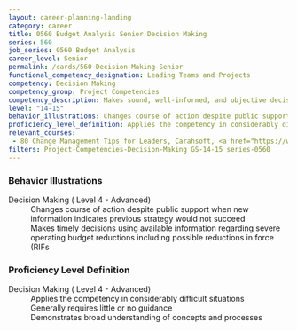 ```yaml
---
layout: career-planning-landing
category: career
title: 0560 Budget Analysis Senior Decision Making
series: 560
job_series: 0560 Budget Analysis
career_level: Senior
permalink: /cards/560-Decision-Making-Senior
functional_competency_designation: Leading Teams and Projects
competency: Decision Making
competency_group: Project Competencies
competency_description: Makes sound, well-informed, and objective decisions; perceives the impact and implications of decisions; commits to action, even in uncertain situations, to accomplish organizational goals; causes change 
level: "14-15"
behavior_illustrations: Changes course of action despite public support when new information indicates previous strategy would not succeed ? Makes timely decisions using available information regarding severe operating budget reductions including possible reductions in force (RIFs
proficiency_level_definition: Applies the competency in considerably difficult situations ? Generally requires little or no guidance ? Demonstrates broad understanding of concepts and processes
relevant_courses: 
 - 80 Change Management Tips for Leaders, Carahsoft, <a href="https://www.linkedin.com/learning/change-management-tips-for-leaders">https://www.linkedin.com/learning/change-management-tips-for-leaders</a>
filters: Project-Competencies-Decision-Making GS-14-15 series-0560
---
```


<div class="desktop:grid-col-6 margin-y-205">
  <div class="border-top-05 bg-white padding-2 shadow-5 height-full members-hover border-1px border-gray-30 border-top-orange radius-lg">
    <h3>Behavior Illustrations</h3>
    <dl class="text-base"><dt>Decision Making ( Level 4 - Advanced)</dt><dd>Changes course of action despite public support when new information indicates previous strategy would not succeed </dd><dd> Makes timely decisions using available information regarding severe operating budget reductions including possible reductions in force (RIFs</dd></dl>
  </div>
</div>
<div class="desktop:grid-col-6 margin-y-205">
  <div class="border-top-05 bg-white padding-2 shadow-5 height-full members-hover border-1px border-gray-30 border-top-orange radius-lg">
    <h3>Proficiency Level Definition</h3>
    <dl class="text-base"><dt>Decision Making ( Level 4 - Advanced)</dt><dd>Applies the competency in considerably difficult situations </dd><dd> Generally requires little or no guidance </dd><dd> Demonstrates broad understanding of concepts and processes</dd></dl>
  </div>
</div>